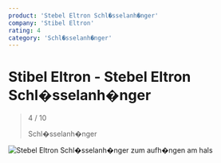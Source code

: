 ```yaml
---
product: 'Stebel Eltron Schl�sselanh�nger'
company: 'Stibel Eltron'
rating: 4
category: 'Schl�sselanh�nger'
---
```


# Stibel Eltron - Stebel Eltron Schl�sselanh�nger
>
> 4 / 10
>
> Schl�sselanh�nger

![Stebel Eltron Schl�sselanh�nger](./assets/stibel-eltron-stebel-eltron-schl�sselanh�nger-19242427-8439-4525-9406-f1926de2e036.jpg)
zum aufh�ngen am hals
